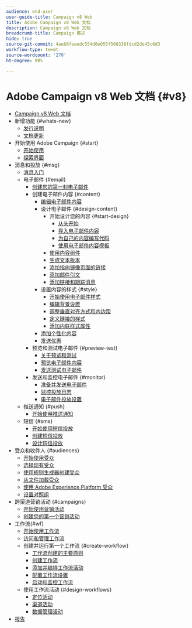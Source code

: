 ```yaml
---
audience: end-user
user-guide-title: Campaign v8 Web
title: Adobe Campaign v8 Web 文档
description: Campaign v8 Web 文档
breadcrumb-title: Campaign 概述
hide: true
source-git-commit: 4ae66feeedc554d6e055f566338fdcd2de45c6d3
workflow-type: tm+mt
source-wordcount: '270'
ht-degree: 90%

---
```



# Adobe Campaign v8 Web 文档 {#v8}

+ [Campaign v8 Web 文档](campaign-web-home.md)
+ 新增功能 {#whats-new}
   + [发行说明](rn/release-notes.md)
   + [文档更新](rn/documentation-updates.md)
+ 开始使用 Adobe Campaign {#start}
   + [开始使用](get-started/get-started.md)
   + [探索界面](get-started/user-interface.md)
+ 消息和投放 {#msg}
   + [消息入门](email/gs-messages.md)
   + 电子邮件 {#email}
      + [创建您的第一封电子邮件](email/create-email.md)
      + 创建电子邮件内容 {#content}
         + [编辑电子邮件内容](content/edit-content.md)
         + 设计电子邮件 {#design-content}
            + 开始设计您的内容 {#start-design}
               + [从头开始 ](content/create-email-content.md)
               + [导入电子邮件内容](content/existing-content.md)
               + [为自己的内容编写代码](content/code-content.md)
               + [使用电子邮件内容模板](content/email-templates.md)
            + [使用内容组件](content/content-components.md)
            + [生成文本版本](content/text-version-email.md)
            + [添加指向镜像页面的链接](content/mirror-page.md)
            + [添加邮件引文](content/preheader.md)
            + [添加链接和跟踪消息](content/message-tracking.md)
         + 设置内容的样式 {#style}
            + [开始使用电子邮件样式](content/get-started-email-style.md)
            + [编辑背景设置](content/backgrounds.md)
            + [调整垂直对齐方式和内边距](content/alignment-and-padding.md)
            + [定义链接的样式](content/styling-links.md)
            + [添加内联样式属性](content/inline-styling.md)
         + [添加个性化内容](personalization/personalize.md)
         + [发送优惠](content/offers.md)
      + 预览和测试电子邮件 {#preview-test}
         + [关于预览和测试](preview-test/preview-test.md)
         + [预览电子邮件内容](preview-test/preview-content.md)
         + [发送测试电子邮件](preview-test/proofs.md)
      + 发送和监控电子邮件 {#monitor}
         + [准备并发送电子邮件](monitor/prepare-send.md)
         + [监控投放日志](monitor/delivery-logs.md)
         + [电子邮件投放设置](advanced-settings/delivery-settings.md)
   + 推送通知 {#push}
      + [开始使用推送通知](push/gs-push.md)
   + 短信 {#sms}
      + [开始使用短信投放](sms/gs-sms.md)
      + [创建短信投放](sms/create-sms.md)
      + [设计短信投放 ](sms/content-sms.md)
+ 受众和收件人 {#audiences}
   + [开始使用受众](audience/about-audiences.md)
   + [选择现有受众](audience/add-audience.md)
   + [使用规则生成器创建受众](audience/segment-builder.md)
   + [从文件加载受众](audience/file-audience.md)
   + [使用 Adobe Experience Platform 受众](audience/aep-audience.md)
   + [设置对照组](audience/control-group.md)
+ 跨渠道营销活动 {#campaigns}
   + [开始使用营销活动](campaigns/gs-campaigns.md)
   + [创建您的第一个营销活动](campaigns/create-campaigns.md)
+ 工作流{#wf}
   + [开始使用工作流](workflows/gs-workflows.md)
   + [访问和管理工作流](workflows/access-monitor.md)
   + 创建并运行第一个工作流 {#create-workflow}
      + [工作流创建的主要原则](workflows/gs-workflow-creation.md)
      + [创建工作流](workflows/create-workflow.md)
      + [添加并编排工作流活动](workflows/build-workflow.md)
      + [配置工作流设置](workflows/workflow-settings.md)
      + [启动和监控工作流](workflows/start-monitor-workflows.md)
   + 使用工作流活动 {#design-workflows}
      + [定位活动](workflows/targeting-activities.md)
      + [渠道活动](workflows/channel-activities.md)
      + [数据管理活动](workflows/data-management-activities.md)
+ [报告](reporting/reports.md)

